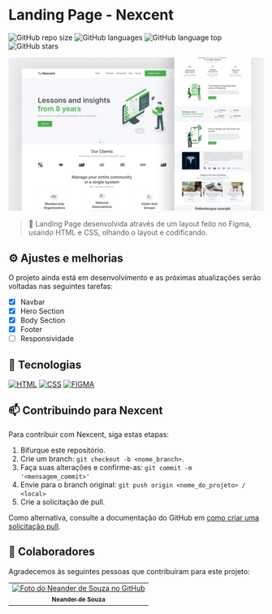 # Landing Page - Nexcent

![GitHub repo size](https://img.shields.io/github/repo-size/neanderdev/lading-page-nexcent?style=for-the-badge)
![GitHub languages](https://img.shields.io/github/languages/count/neanderdev/lading-page-nexcent?style=for-the-badge)
![GitHub language top](https://img.shields.io/github/languages/top/neanderdev/lading-page-nexcent?style=for-the-badge)
![GitHub stars](https://img.shields.io/github/stars/neanderdev/lading-page-nexcent?style=for-the-badge)

<img src="./.github/preview.png" alt="Capa DT Money">

> 🚀 Landing Page desenvolvida através de um layout feito no Figma, usando HTML e CSS, olhando o layout e codificando.

## ⚙️ Ajustes e melhorias

O projeto ainda está em desenvolvimento e as próximas atualizações serão voltadas nas seguintes tarefas:

- [x] Navbar
- [x] Hero Section
- [x] Body Section
- [x] Footer
- [ ] Responsividade

## 🚀 Tecnologias
[![HTML](https://img.shields.io/badge/html5-%23E34F26.svg?style=for-the-badge&logo=html5&logoColor=white)](https://www.w3schools.com/html/)
[![CSS](https://img.shields.io/badge/css3-%231572B6.svg?style=for-the-badge&logo=css3&logoColor=white)](https://www.w3schools.com/css/)
[![FIGMA](https://img.shields.io/badge/figma-%23F24E1E.svg?style=for-the-badge&logo=figma&logoColor=white)](https://www.figma.com/)

## 📫 Contribuindo para Nexcent
<!---Se o seu README for longo ou se você tiver algum processo ou etapas específicas que deseja que os contribuidores sigam, considere a criação de um arquivo CONTRIBUTING.md separado--->
Para contribuir com Nexcent, siga estas etapas:

1. Bifurque este repositório.
2. Crie um branch: `git checkout -b <nome_branch>`.
3. Faça suas alterações e confirme-as: `git commit -m '<mensagem_commit>'`
4. Envie para o branch original: `git push origin <nome_do_projeto> / <local>`
5. Crie a solicitação de pull.

Como alternativa, consulte a documentação do GitHub em [como criar uma solicitação pull](https://help.github.com/en/github/collaborating-with-issues-and-pull-requests/creating-a-pull-request).

## 🤝 Colaboradores

Agradecemos às seguintes pessoas que contribuíram para este projeto:

<table>
  <tr>
    <td align="center">
      <a href="#">
        <img src="https://avatars3.githubusercontent.com/u/62663706" width="100px;" alt="Foto do Neander de Souza no GitHub"/><br>
        <sub>
          <b>Neander de Souza</b>
        </sub>
      </a>
    </td>    
  </tr>
</table>

